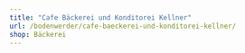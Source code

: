 ```yaml
---
title: "Cafe Bäckerei und Konditorei Kellner"
url: /bodenwerder/cafe-baeckerei-und-konditorei-kellner/
shop: Bäckerei
---
```

